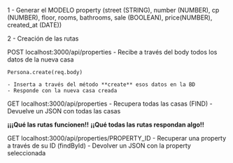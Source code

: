 1 - Generar el MODELO
    property (street (STRING), number (NUMBER), cp (NUMBER), floor, rooms, bathrooms, sale (BOOLEAN), price(NUMBER), created_at (DATE))


2 - Creación de las rutas

POST localhost:3000/api/properties
    - Recibe a través del body todos los datos de la nueva casa

    Persona.create(req.body)

    - Inserta a través del método **create** esos datos en la BD
    - Responde con la nueva casa creada

GET localhost:3000/api/properties
    - Recupera todas las casas (FIND)
    - Devuelve un JSON con todas las casas

**¡¡¡Qué las rutas funcionen!!**
**¡¡Qué todas las rutas respondan algo!!**

GET localhost:3000/api/properties/PROPERTY_ID
    - Recuperar una property a través de su ID (findById)
    - Devolver un JSON con la property seleccionada 